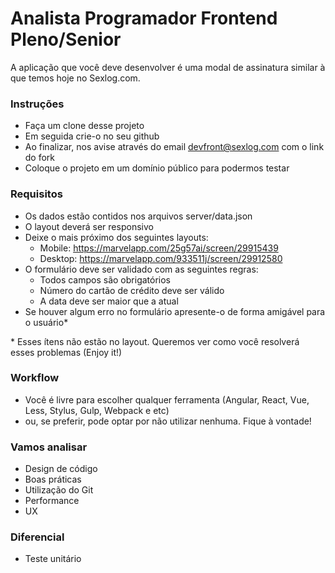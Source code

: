 # Analista Programador Frontend Pleno/Senior

A aplicação que você deve desenvolver é uma modal de assinatura similar à que temos hoje no Sexlog.com.

### Instruções

- Faça um clone desse projeto
- Em seguida crie-o no seu github
- Ao finalizar, nos avise através do email devfront@sexlog.com com o link do fork
- Coloque o projeto em um domínio público para podermos testar

### Requisitos

- Os dados estão contidos nos arquivos server/data.json
- O layout deverá ser responsivo
- Deixe o mais próximo dos seguintes layouts:
    - Mobile: https://marvelapp.com/25g57ai/screen/29915439
    - Desktop: https://marvelapp.com/933511j/screen/29912580
- O formulário deve ser validado com as seguintes regras:
    - Todos campos são obrigatórios
    - Número do cartão de crédito deve ser válido
    - A data deve ser maior que a atual
- Se houver algum erro no formulário apresente-o de forma amigável para o usuário*

\* Esses ítens não estão no layout. Queremos ver como você resolverá esses problemas (Enjoy it!)

### Workflow

- Você é livre para escolher qualquer ferramenta (Angular, React, Vue, Less, Stylus, Gulp, Webpack e etc)
- ou, se preferir, pode optar por não utilizar nenhuma. Fique à vontade!

### Vamos analisar

- Design de código
- Boas práticas
- Utilização do Git
- Performance
- UX

### Diferencial

- Teste unitário
